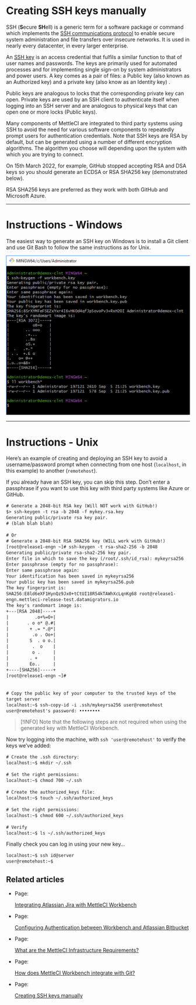 # Creating SSH keys manually

SSH (**S**ecure **SH**ell) is a generic term for a software package or command which implements the [SSH communications protocol](https://www.ssh.com/ssh/protocol/) to enable secure system administration and file transfers over insecure networks. It is used in nearly every datacenter, in every larger enterprise.

An [SSH key](https://www.ssh.com/ssh/key/) is an access credential that fulfils a similar function to that of user names and passwords. The keys are primarily used for automated processes and for implementing single sign-on by system administrators and power users. A key comes as a pair of files: a Public key (also known as an Authorized key) and a private key (also know as an Identity key) .

Public keys are analogous to locks that the corresponding private key can open. Private keys are used by an SSH client to authenticate itself when logging into an SSH server and are analogous to physical keys that can open one or more locks (Public keys).

Many components of MettleCI are integrated to third party systems using SSH to avoid the need for various software components to repeatedly prompt users for authentication credentials. Note that SSH keys are RSA by default, but can be generated using a number of different encryption algorithms. The algorithm you choose will depending upon the system with which you are trying to connect.

On 15th March 2022, for example, GitHub stopped accepting RSA and DSA keys so you should generate an ECDSA or RSA SHA256 key (demonstrated below).

RSA SHA256 keys are preferred as they work with both GitHub and Microsoft Azure.

* * *

# Instructions - Windows

The easiest way to generate an SSH key on Windows is to install a Git client and use Git Bash to follow the same instructions as for Unix.

![](./attachments/image-20220905-112702.png)

* * *

# Instructions - Unix

Here’s an example of creating and deploying an SSH key to avoid a username/password prompt when connecting from one host (`localhost`, in this example) to another (`remotehost`).

If you already have an SSH key, you can skip this step. Don’t enter a passphrase if you want to use this key with third party systems like Azure or GitHub.

```
# Generate a 2048-bit RSA key (Will NOT work with GitHub!)
$> ssh-keygen -t rsa -b 2048 -f mykey.rsa.key
Generating public/private rsa key pair.
# (blah blah blah)

# Or
# Generate a 2048-bit RSA SHA256 key (WILL work with GitHub!)
[root@release1-engn ~]# ssh-keygen -t rsa-sha2-256 -b 2048
Generating public/private rsa-sha2-256 key pair.
Enter file in which to save the key (/root/.ssh/id_rsa): mykeyrsa256
Enter passphrase (empty for no passphrase):
Enter same passphrase again:
Your identification has been saved in mykeyrsa256
Your public key has been saved in mykeyrsa256.pub
The key fingerprint is:
SHA256:E8ld6eXF1HynQz9Jx0+tCtUI18R54kTAWhXcLqnKg68 root@release1-engn.mettleci-release-test.datamigrators.io
The key's randomart image is:
+---[RSA 2048]----+
|          .o+%=O+|
|       . o o* @.#|
|        + .= *.@*|
|         .o . Oo+|
|        S  . o o.|
|         .  o    |
|         o .     |
|        . +      |
|        Eo..     |
+----[SHA256]-----+
[root@release1-engn ~]# 


# Copy the public key of your computer to the trusted keys of the target server
localhost:~$ ssh-copy-id -i .ssh/mykeyrsa256 user@remotehost
user@remotehost's password: ••••••••
```

> [!INFO]
> Note that the following steps are not required when using the generated key with MettleCI Workbench.

Now try logging into the machine, with `ssh 'user@remotehost'` to verify the keys we’ve added:

```
# Create the .ssh directory:
localhost:~$ mkdir ~/.ssh

# Set the right permissions:
localhost:~$ chmod 700 ~/.ssh

# Create the authorized_keys file:
localhost:~$ touch ~/.ssh/authorized_keys

# Set the right permissions:
localhost:~$ chmod 600 ~/.ssh/authorized_keys

# Verify
localhost:~$ ls ~/.ssh/authorized_keys
```

Finally check you can log in using your new key…

```
localhost:~$ ssh id@server
user@remotehost:~$ 
```

## Related articles

*   Page:
    
    [Integrating Atlassian Jira with MettleCI Workbench](/wiki/spaces/MCIDOC/pages/1507328025/Integrating+Atlassian+Jira+with+MettleCI+Workbench)
    
*   Page:
    
    [Configuring Authentication between Workbench and Atlassian Bitbucket](/wiki/spaces/MCIDOC/pages/1056047306/Configuring+Authentication+between+Workbench+and+Atlassian+Bitbucket)
    
*   Page:
    
    [What are the MettleCI Infrastructure Requirements?](/wiki/spaces/MCIDOC/pages/272138278/What+are+the+MettleCI+Infrastructure+Requirements)
    
*   Page:
    
    [How does MettleCI Workbench integrate with Git?](/wiki/spaces/MCIDOC/pages/615546893/How+does+MettleCI+Workbench+integrate+with+Git)
    
*   Page:
    
    [Creating SSH keys manually](/wiki/spaces/MCIDOC/pages/457900052/Creating+SSH+keys+manually)